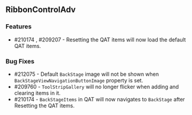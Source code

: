 ## RibbonControlAdv

### Features

* \#210174 , #209207 - Resetting the QAT items will now load the default QAT items.

### Bug Fixes

* \#212075 - Default `BackStage` image will not be shown when `BackStageViewNavigationButtonImage` property is set.
* \#209760 - `ToolStripGallery` will no longer flicker when adding and clearing items in it.
* \#210174 - `BackStageItems` in QAT will now navigates to `BackStage` after Resetting the QAT items.

